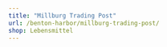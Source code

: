 ```yaml
---
title: "Millburg Trading Post"
url: /benton-harbor/millburg-trading-post/
shop: Lebensmittel
---
```

